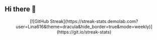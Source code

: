 ## Hi there 👋

<div align="center">
[![GitHub Streak](https://streak-stats.demolab.com?user=Lina616&theme=dracula&hide_border=true&mode=weekly)](https://git.io/streak-stats)
</div>
  
  <!--
**Lina616/Lina616** is a ✨ _special_ ✨ repository because its `README.md` (this file) appears on your GitHub profile.

Here are some ideas to get you started:

- 🔭 I’m currently working on ...
- 🌱 I’m currently learning ...
- 👯 I’m looking to collaborate on ...
- 🤔 I’m looking for help with ...
- 💬 Ask me about ...
- 📫 How to reach me: ...
- 😄 Pronouns: ...
- ⚡ Fun fact: ...
-->
